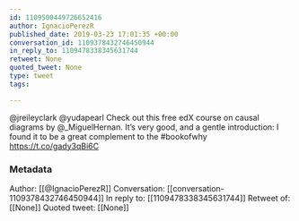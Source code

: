 ```yaml
---
id: 1109500449726652416
author: IgnacioPerezR
published_date: 2019-03-23 17:01:35 +00:00
conversation_id: 1109378432746450944
in_reply_to: 1109478338345631744
retweet: None
quoted_tweet: None
type: tweet
tags:

---
```


@jreileyclark @yudapearl Check out this free edX course on causal diagrams by @_MiguelHernan. It’s very good, and a gentle introduction: I found it to be a great complement to the #bookofwhy https://t.co/gady3qBi6C

### Metadata

Author: [[@IgnacioPerezR]]
Conversation: [[conversation-1109378432746450944]]
In reply to: [[1109478338345631744]]
Retweet of: [[None]]
Quoted tweet: [[None]]
